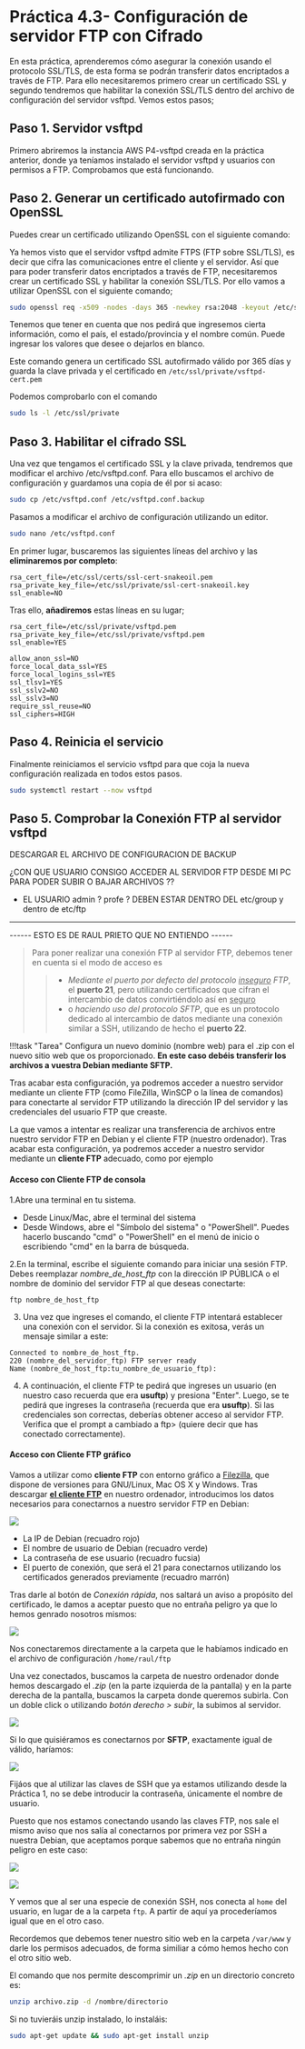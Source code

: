 # Práctica 4.3- Configuración de servidor FTP con Cifrado

En esta práctica, aprenderemos cómo asegurar la conexión usando el protocolo SSL/TLS, de esta forma se podrán transferir datos encriptados a través de FTP.
Para ello necesitaremos primero crear un certificado SSL y segundo tendremos que habilitar la conexión SSL/TLS dentro del archivo de configuración del servidor vsftpd. 
Vemos estos pasos;

## Paso 1. Servidor vsftpd 

Primero abriremos la instancia AWS P4-vsftpd creada en la práctica anterior, donde ya teníamos instalado el servidor vsftpd y usuarios con permisos a FTP.
Comprobamos que está funcionando.


## Paso 2. Generar un certificado autofirmado con OpenSSL 

Puedes crear un certificado utilizando OpenSSL con el siguiente comando:

Ya hemos visto que el servidor vsftpd admite FTPS (FTP sobre SSL/TLS), es decir que cifra las comunicaciones entre el cliente y el servidor. Así que para poder transferir datos encriptados a través de FTP, necesitaremos crear un certificado SSL y habilitar la conexión SSL/TLS. Por ello vamos a utilizar OpenSSL con el siguiente comando;

```sh
sudo openssl req -x509 -nodes -days 365 -newkey rsa:2048 -keyout /etc/ssl/private/vsftpd.pem -out /etc/ssl/private/vsftpd.pem
```
Tenemos que tener en cuenta que nos pedirá que ingresemos cierta información, como el país, el estado/provincia y el nombre común. Puede ingresar los valores que desee o dejarlos en blanco.

Este comando genera un certificado SSL autofirmado válido por 365 días y guarda la clave privada y el certificado en `/etc/ssl/private/vsftpd-cert.pem`

Podemos comprobarlo con el comando 
```sh
sudo ls -l /etc/ssl/private
```


## Paso 3. Habilitar el cifrado SSL

Una vez que tengamos el certificado SSL y la clave privada, tendremos que modificar el archivo /etc/vsftpd.conf. Para ello buscamos el archivo de configuración y guardamos una copia de él por si acaso: 

```sh
sudo cp /etc/vsftpd.conf /etc/vsftpd.conf.backup
```
Pasamos a modificar el archivo de configuración utilizando un editor.

```sh
sudo nano /etc/vsftpd.conf
```
En primer lugar, buscaremos las siguientes líneas del archivo y las **eliminaremos por completo**:

```linuxconfig
rsa_cert_file=/etc/ssl/certs/ssl-cert-snakeoil.pem
rsa_private_key_file=/etc/ssl/private/ssl-cert-snakeoil.key
ssl_enable=NO
```
Tras ello, **añadiremos** estas líneas en su lugar;

```linuxconfig 
rsa_cert_file=/etc/ssl/private/vsftpd.pem
rsa_private_key_file=/etc/ssl/private/vsftpd.pem
ssl_enable=YES

allow_anon_ssl=NO
force_local_data_ssl=YES
force_local_logins_ssl=YES
ssl_tlsv1=YES
ssl_sslv2=NO
ssl_sslv3=NO
require_ssl_reuse=NO
ssl_ciphers=HIGH
```

## Paso 4. Reinicia el servicio

Finalmente reiniciamos el servicio vsftpd para que coja la nueva configuración realizada en todos estos pasos.

```sh
sudo systemctl restart --now vsftpd
```

## Paso 5. Comprobar la Conexión FTP al servidor vsftpd

DESCARGAR EL ARCHIVO DE CONFIGURACION DE BACKUP 

¿CON QUE USUARIO CONSIGO ACCEDER AL SERVIDOR FTP DESDE MI PC PARA PODER SUBIR O BAJAR ARCHIVOS ??

- EL USUARIO admin ? profe ? DEBEN ESTAR DENTRO DEL etc/group y dentro de etc/ftp 
-----------------------------
  ------ ESTO ES DE RAUL PRIETO QUE NO ENTIENDO ------

> Para poner realizar una conexión FTP al servidor FTP, debemos tener en cuenta si el modo de acceso es
>> - *Mediante el puerto por defecto del protocolo <u>inseguro</u> FTP*, el **puerto 21**, pero utilizando certificados que cifran el intercambio de datos convirtiéndolo así en <u>seguro</u>
>> - o *haciendo uso del protocolo SFTP*, que es un protocolo dedicado al intercambio de datos mediante una conexión similar a SSH, utilizando de hecho el **puerto 22**.

!!!task "Tarea"
    Configura un nuevo dominio (nombre web) para el .zip con el nuevo sitio web que os proporcionado. 
    **En este caso debéis transferir los archivos a vuestra Debian mediante SFTP.**

Tras acabar esta configuración, ya podremos acceder a nuestro servidor mediante un cliente FTP (como FileZilla, WinSCP o la línea de comandos) para conectarte al servidor FTP utilizando la dirección IP del servidor y las credenciales del usuario FTP que creaste.

La que vamos a intentar es realizar una transferencia de archivos entre nuestro servidor FTP en Debian y el cliente FTP (nuestro ordenador). 
Tras acabar esta configuración, ya podremos acceder a nuestro servidor mediante un **cliente FTP** adecuado, como por ejemplo 

    
#### Acceso con Cliente FTP de consola

1.Abre una terminal en tu sistema. 
- Desde Linux/Mac, abre el terminal del sistema
- Desde Windows, abre el "Símbolo del sistema" o "PowerShell". Puedes hacerlo buscando "cmd" o "PowerShell" en el menú de inicio o escribiendo "cmd" en la barra de búsqueda.

2.En la terminal, escribe el siguiente comando para iniciar una sesión FTP. Debes reemplazar *nombre_de_host_ftp* con la dirección IP PÚBLICA o el nombre de dominio del servidor FTP al que deseas conectarte:

```
ftp nombre_de_host_ftp
```

3. Una vez que ingreses el comando, el cliente FTP intentará establecer una conexión con el servidor. Si la conexión es exitosa, verás un mensaje similar a este:

```
Connected to nombre_de_host_ftp.
220 (nombre_del_servidor_ftp) FTP server ready
Name (nombre_de_host_ftp:tu_nombre_de_usuario_ftp):
```

4. A continuación, el cliente FTP te pedirá que ingreses un usuario (en nuestro caso recuerda que era **usuftp**)  y presiona "Enter". Luego, se te pedirá que ingreses la contraseña (recuerda que era **usuftp**). Si las credenciales son correctas, deberías obtener acceso al servidor FTP. Verifica que el prompt a cambiado a ftp> (quiere decir que has conectado correctamente).

#### Acceso con Cliente FTP gráfico 

Vamos a utilizar como **cliente FTP** con entorno gráfico a [Filezilla](https://filezilla-project.org/), que dispone de versiones para GNU/Linux, Mac OS X y Windows. Tras descargar <U>**el cliente FTP**</u> en nuestro ordenador, introducimos los datos necesarios para conectarnos a nuestro servidor FTP en Debian:

![](../img/ftp1.png)

+ La IP de Debian (recuadro rojo)
+ El nombre de usuario de Debian (recuadro verde)
+ La contraseña de ese usuario (recuadro fucsia)
+ El puerto de conexión, que será el 21 para conectarnos utilizando los certificados generados previamente (recuadro marrón)

Tras darle al botón de *Conexión rápida*, nos saltará un aviso a propósito del certificado, le damos a aceptar puesto que no entraña peligro ya que lo hemos genrado nosotros mismos:

![](../img/ftp2.png)

Nos conectaremos directamente a la carpeta que le habíamos indicado en el archivo de configuración `/home/raul/ftp`

Una vez conectados, buscamos la carpeta de nuestro ordenador donde hemos descargado el *.zip* (en la parte izquierda de la pantalla) y en la parte derecha de la pantalla, buscamos la carpeta donde queremos subirla. Con un doble click o utilizando *botón derecho > subir*, la subimos al servidor.

![](../img/ftp3.png)

Si lo que quisiéramos es conectarnos por **SFTP**, exactamente igual de válido, haríamos:

![](../img/ftp5.png)

Fijáos que al utilizar las claves de SSH que ya estamos utilizando desde la Práctica 1, no se debe introducir la contraseña, únicamente el nombre de usuario.

Puesto que nos estamos conectando usando las claves FTP, nos sale el mismo aviso que nos salía al conectarnos por primera vez por SSH a nuestra Debian, que aceptamos porque sabemos que no entraña ningún peligro en este caso:

![](../img/ftp6.png)

![](../img/ftp7.png)

Y vemos que al ser una especie de conexión SSH, nos conecta al `home` del usuario, en lugar de a la carpeta `ftp`. A partir de aquí ya procederíamos igual que en el otro caso.

Recordemos que debemos tener nuestro sitio web en la carpeta `/var/www` y darle los permisos adecuados, de forma similiar a cómo hemos hecho con el otro sitio web. 

El comando que nos permite descomprimir un *.zip* en un directorio concreto es:

```sh
unzip archivo.zip -d /nombre/directorio
```

Si no tuvieráis unzip instalado, lo instaláis:

```sh
sudo apt-get update && sudo apt-get install unzip
